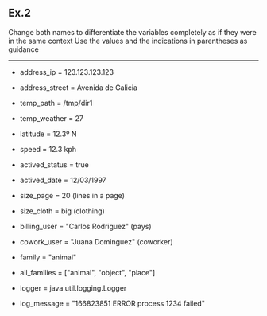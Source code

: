 ## Ex.2

Change both names to differentiate the variables completely as if they were in the same context
Use the values and the indications in parentheses as guidance

----
 
* address_ip = 123.123.123.123
* address_street = Avenida de Galicia

* temp_path = /tmp/dir1
* temp_weather = 27

* latitude = 12.3º N
* speed = 12.3 kph

* actived_status = true
* actived_date = 12/03/1997

* size_page = 20 (lines in a page)
* size_cloth = big (clothing)

* billing_user = "Carlos Rodriguez" (pays)
* cowork_user = "Juana Dominguez" (coworker)

* family = "animal"
* all_families = ["animal", "object", "place"]

* logger = java.util.logging.Logger
* log_message = "166823851 ERROR process 1234 failed"
